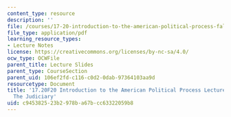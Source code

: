 ```yaml
---
content_type: resource
description: ''
file: /courses/17-20-introduction-to-the-american-political-process-fall-2020/c945382523b2978ba67bcc63322059b8_MIT17_20F20_lec12.pdf
file_type: application/pdf
learning_resource_types:
- Lecture Notes
license: https://creativecommons.org/licenses/by-nc-sa/4.0/
ocw_type: OCWFile
parent_title: Lecture Slides
parent_type: CourseSection
parent_uid: 106ef2fd-c116-c0d2-0dab-97364103aa9d
resourcetype: Document
title: '17.20F20 Introduction to the American Political Process Lecture Slides 12:
  The Judiciary'
uid: c9453825-23b2-978b-a67b-cc63322059b8
---
```

